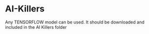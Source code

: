 # AI-Killers

Any TENSORFLOW model can be used. It should be downloaded and included in the AI Killers folder
